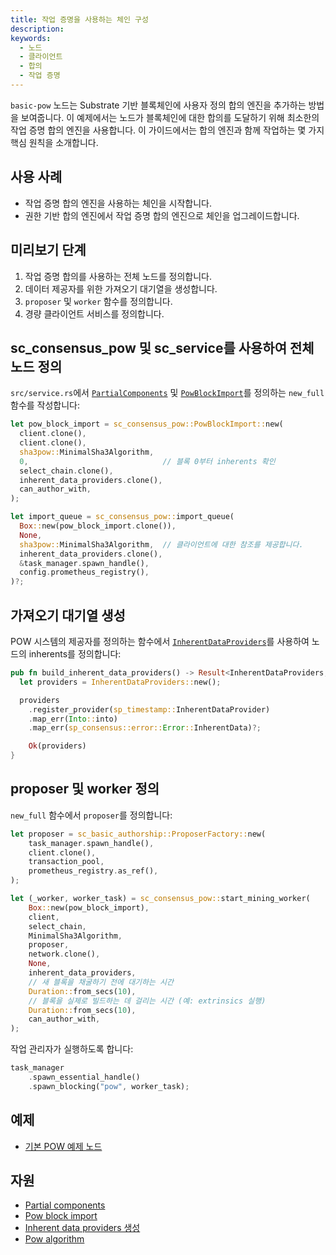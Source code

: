 ```yaml
---
title: 작업 증명을 사용하는 체인 구성
description:
keywords:
  - 노드
  - 클라이언트
  - 합의
  - 작업 증명
---
```


`basic-pow` 노드는 Substrate 기반 블록체인에 사용자 정의 합의 엔진을 추가하는 방법을 보여줍니다.
이 예제에서는 노드가 블록체인에 대한 합의를 도달하기 위해 최소한의 작업 증명 합의 엔진을 사용합니다.
이 가이드에서는 합의 엔진과 함께 작업하는 몇 가지 핵심 원칙을 소개합니다.

## 사용 사례

- 작업 증명 합의 엔진을 사용하는 체인을 시작합니다.
- 권한 기반 합의 엔진에서 작업 증명 합의 엔진으로 체인을 업그레이드합니다.

## 미리보기 단계

1. 작업 증명 합의를 사용하는 전체 노드를 정의합니다.
1. 데이터 제공자를 위한 가져오기 대기열을 생성합니다.
1. `proposer` 및 `worker` 함수를 정의합니다.
1. 경량 클라이언트 서비스를 정의합니다.

## sc_consensus_pow 및 sc_service를 사용하여 전체 노드 정의

`src/service.rs`에서 [`PartialComponents`](https://paritytech.github.io/substrate/master/sc_service/struct.PartialComponents.html) 및 [`PowBlockImport`](https://paritytech.github.io/substrate/master/sc_consensus_pow/struct.PowBlockImport.html)를 정의하는 `new_full` 함수를 작성합니다:

```rust
let pow_block_import = sc_consensus_pow::PowBlockImport::new(
  client.clone(),
  client.clone(),
  sha3pow::MinimalSha3Algorithm,
  0,                              // 블록 0부터 inherents 확인
  select_chain.clone(),
  inherent_data_providers.clone(),
  can_author_with,
);

let import_queue = sc_consensus_pow::import_queue(
  Box::new(pow_block_import.clone()),
  None,
  sha3pow::MinimalSha3Algorithm,  // 클라이언트에 대한 참조를 제공합니다.
  inherent_data_providers.clone(),
  &task_manager.spawn_handle(),
  config.prometheus_registry(),
)?;
```

## 가져오기 대기열 생성

POW 시스템의 제공자를 정의하는 함수에서 [`InherentDataProviders`](https://paritytech.github.io/substrate/master/sc_consensus_aura/struct.InherentDataProvider.html)를 사용하여 노드의 inherents를 정의합니다:

```rust
pub fn build_inherent_data_providers() -> Result<InherentDataProviders, ServiceError> {
  let providers = InherentDataProviders::new();

  providers
    .register_provider(sp_timestamp::InherentDataProvider)
    .map_err(Into::into)
    .map_err(sp_consensus::error::Error::InherentData)?;

    Ok(providers)
}
```

## proposer 및 worker 정의

`new_full` 함수에서 `proposer`를 정의합니다:

```rust
let proposer = sc_basic_authorship::ProposerFactory::new(
    task_manager.spawn_handle(),
    client.clone(),
    transaction_pool,
    prometheus_registry.as_ref(),
);

let (_worker, worker_task) = sc_consensus_pow::start_mining_worker(
    Box::new(pow_block_import),
    client,
    select_chain,
    MinimalSha3Algorithm,
    proposer,
    network.clone(),
    None,
    inherent_data_providers,
    // 새 블록을 채굴하기 전에 대기하는 시간
    Duration::from_secs(10),
    // 블록을 실제로 빌드하는 데 걸리는 시간 (예: extrinsics 실행)
    Duration::from_secs(10),
    can_author_with,
);
```

작업 관리자가 실행하도록 합니다:

```rust
task_manager
    .spawn_essential_handle()
    .spawn_blocking("pow", worker_task);
```

## 예제

- [기본 POW 예제 노드](https://github.com/substrate-developer-hub/substrate-how-to-guides/tree/main/example-code/consensus-nodes/POW)

## 자원

- [Partial components](https://paritytech.github.io/substrate/master/sc_service/struct.PartialComponents.html)
- [Pow block import](https://paritytech.github.io/substrate/master/sc_consensus_pow/struct.PowBlockImport.html)
- [Inherent data providers 생성](https://paritytech.github.io/substrate/master/sp_inherents/trait.CreateInherentDataProviders.html)
- [Pow algorithm](https://paritytech.github.io/substrate/master/sc_consensus_pow/trait.PowAlgorithm.html)